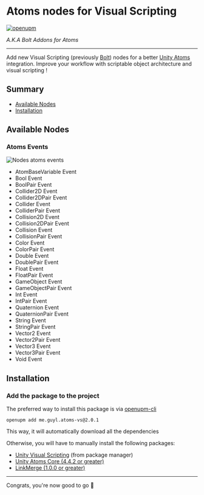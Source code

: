 Atoms nodes for Visual Scripting 
================================

[![openupm](https://img.shields.io/npm/v/me.guyl.atoms-vs?label=openupm&registry_uri=https://package.openupm.com)](https://openupm.com/packages/me.guyl.atoms-vs/)

*A.K.A Bolt Addons for Atoms*

----------------------------------------------------------------------------------------

Add new Visual Scripting (previously [Bolt](https://assetstore.unity.com/packages/tools/visual-scripting/bolt-163802))
nodes for a better [Unity Atoms](https://github.com/AdamRamberg/unity-atoms) integration.
Improve your workflow with scriptable object architecture and visual scripting !

## Summary

* [Available Nodes](https://github.com/bguyl/unity-atoms-vs#available-nodes)
* [Installation](https://github.com/bguyl/unity-atoms-vs#installation)
    

## Available Nodes

### Atoms Events

![Nodes atoms events](Documentation~/nodes-atoms-events.jpg)

- AtomBaseVariable Event
- Bool Event
- BoolPair Event 
- Collider2D Event
- Collider2DPair Event
- Collider Event 
- ColliderPair Event
- Collision2D Event
- Collision2DPair Event
- Collision Event
- CollisionPair Event
- Color Event
- ColorPair Event
- Double Event
- DoublePair Event
- Float Event
- FloatPair Event
- GameObject Event
- GameObjectPair Event
- Int Event
- IntPair Event
- Quaternion Event
- QuaternionPair Event
- String Event
- StringPair Event
- Vector2 Event
- Vector2Pair Event
- Vector3 Event
- Vector3Pair Event
- Void Event

## Installation

### Add the package to the project

The preferred way to install this package is via [openupm-cli](https://github.com/openupm/openupm-cli)

````
openupm add me.guyl.atoms-vs@2.0.1
````

This way, it will automatically download all the dependencies

Otherwise, you will have to manually install the following packages:

- [Unity Visual Scripting](https://docs.unity3d.com/Packages/com.unity.visualscripting@1.7) (from package manager)
- [Unity Atoms Core (4.4.2 or greater)](https://github.com/unity-atoms/unity-atoms)
- [LinkMerge (1.0.0 or greater)](https://github.com/RealityStop/Unity.CustomPackage.LinkMerge)


----------------------------------------------------------------------------------------

Congrats, you're now good to go 🎉

